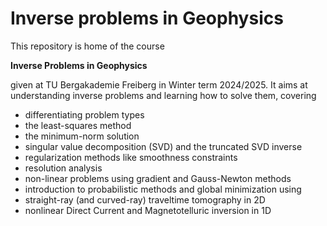 # Inverse problems in Geophysics
This repository is home of the course 

**Inverse Problems in Geophysics** 

given at TU Bergakademie Freiberg in Winter term 2024/2025. 
It aims at understanding inverse problems and learning how to solve them, covering
- differentiating problem types
- the least-squares method
- the minimum-norm solution
- singular value decomposition (SVD) and the truncated SVD inverse
- regularization methods like smoothness constraints
- resolution analysis
- non-linear problems using gradient and Gauss-Newton methods
- introduction to probabilistic methods and global minimization
using
- straight-ray (and curved-ray) traveltime tomography in 2D
- nonlinear Direct Current and Magnetotelluric inversion in 1D
